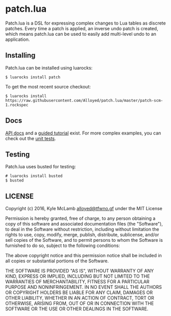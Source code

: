 # patch.lua

Patch.lua is a DSL for expressing complex changes to Lua tables as
discrete patches. Every time a patch is applied, an inverse undo patch
is created, which means patch.lua can be used to easily add multi-level
undo to an application.

## Installing

Patch.lua can be installed using luarocks:

```
$ luarocks install patch
```

To get the most recent source checkout:

```
$ luarocks install https://raw.githubusercontent.com/Alloyed/patch.lua/master/patch-scm-1.rockspec
```

## Docs

[API docs][api] and a [guided tutorial][tour] exist. For more complex
examples, you can check out the [unit tests][test].

[api]: https://alloyed.github.io/patch.lua/
[tour]: https://alloyed.github.io/patch.lua/topics/tour.md.html
[test]: https://github.com/Alloyed/patch.lua/blob/master/spec/patch_spec.lua

## Testing

Patch.lua uses busted for testing:

```
# luarocks install busted
$ busted
```

## LICENSE

Copyright (c) 2016, Kyle McLamb <alloyed@tfwno.gf> under the MIT License

Permission is hereby granted, free of charge, to any person obtaining a
copy of this software and associated documentation files (the
"Software"), to deal in the Software without restriction, including
without limitation the rights to use, copy, modify, merge, publish,
distribute, sublicense, and/or sell copies of the Software, and to
permit persons to whom the Software is furnished to do so, subject to
the following conditions:

The above copyright notice and this permission notice shall be included
in all copies or substantial portions of the Software.

THE SOFTWARE IS PROVIDED "AS IS", WITHOUT WARRANTY OF ANY KIND, EXPRESS
OR IMPLIED, INCLUDING BUT NOT LIMITED TO THE WARRANTIES OF
MERCHANTABILITY, FITNESS FOR A PARTICULAR PURPOSE AND NONINFRINGEMENT.
IN NO EVENT SHALL THE AUTHORS OR COPYRIGHT HOLDERS BE LIABLE FOR ANY
CLAIM, DAMAGES OR OTHER LIABILITY, WHETHER IN AN ACTION OF CONTRACT,
TORT OR OTHERWISE, ARISING FROM, OUT OF OR IN CONNECTION WITH THE
SOFTWARE OR THE USE OR OTHER DEALINGS IN THE SOFTWARE. 
